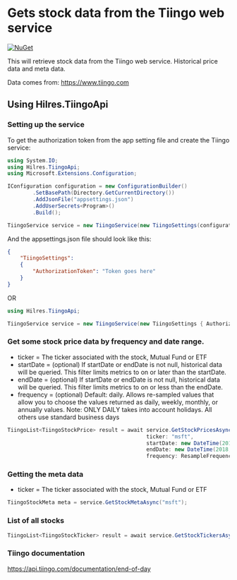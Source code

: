 # Gets stock data from the Tiingo web service

[![NuGet](https://img.shields.io/badge/NuGet-0.2.0-blue.svg)](https://www.myget.org/feed/hilres/package/nuget/Hilres.TiingoApi)

This will retrieve stock data from the Tiingo web service.  Historical price data and meta data.

Data comes from: https://www.tiingo.com

## Using Hilres.TiingoApi

### Setting up the service

To get the authorization token from the app setting file and create the Tiingo service:

```csharp
using System.IO;
using Hilres.TiingoApi;
using Microsoft.Extensions.Configuration;

IConfiguration configuration = new ConfigurationBuilder()
        .SetBasePath(Directory.GetCurrentDirectory())
        .AddJsonFile("appsettings.json")
        .AddUserSecrets<Program>()
        .Build();

TiingoService service = new TiingoService(new TiingoSettings(configuration));
```

And the appsettings.json file should look like this:

```json
{
    "TiingoSettings":
    {
        "AuthorizationToken": "Token goes here"
    }
}
```

OR

```csharp
using Hilres.TiingoApi;

TiingoService service = new TiingoService(new TiingoSettings { AuthorizationToken = "token goes here" });
```

### Get some stock price data by frequency and date range.

- ticker = The ticker associated with the stock, Mutual Fund or ETF
- startDate = (optional) If startDate or endDate is not null, historical data will be queried. This filter limits metrics to on or later than the startDate.
- endDate = (optional) If startDate or endDate is not null, historical data will be queried. This filter limits metrics to on or less than the endDate.
- frequency = (optional) Default: daily. Allows re-sampled values that allow you to choose the values returned as daily, weekly, monthly, or annually values. Note: ONLY DAILY takes into account holidays. All others use standard business days

```csharp
TiingoList<TiingoStockPrice> result = await service.GetStockPricesAsync(
                                            ticker: "msft",
                                            startDate: new DateTime(2018, 3, 4),
                                            endDate: new DateTime(2018, 3, 9),
                                            frequency: ResampleFrequency.Daily);

```

### Getting the meta data

- ticker = The ticker associated with the stock, Mutual Fund or ETF

```csharp
TiingoStockMeta meta = service.GetStockMetaAsync("msft");
```

### List of all stocks

```csharp
TiingoList<TiingoStockTicker> result = await service.GetStockTickersAsync();
```

### Tiingo documentation

https://api.tiingo.com/documentation/end-of-day
